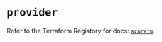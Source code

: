 # `provider`

Refer to the Terraform Registory for docs: [`azurerm`](https://registry.terraform.io/providers/hashicorp/azurerm/3.67.0/docs).
